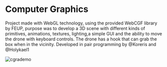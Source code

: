 # Computer Graphics

Project made with WebGL technology, using the provided WebCGF library by FEUP, purpose was to develop a 3D scene with different kinds of primitives, animations, textures, lighting,a simple GUI and the ability to move the drone with keyboard controls. The drone has a hook that can grab the box when in the vicinity. Developed in pair programming by @Koreris and @Holykael1

![cgrademo](https://cloud.githubusercontent.com/assets/9083330/21509319/a90d05e2-cc7f-11e6-9907-bc2e75efe9f9.gif)

